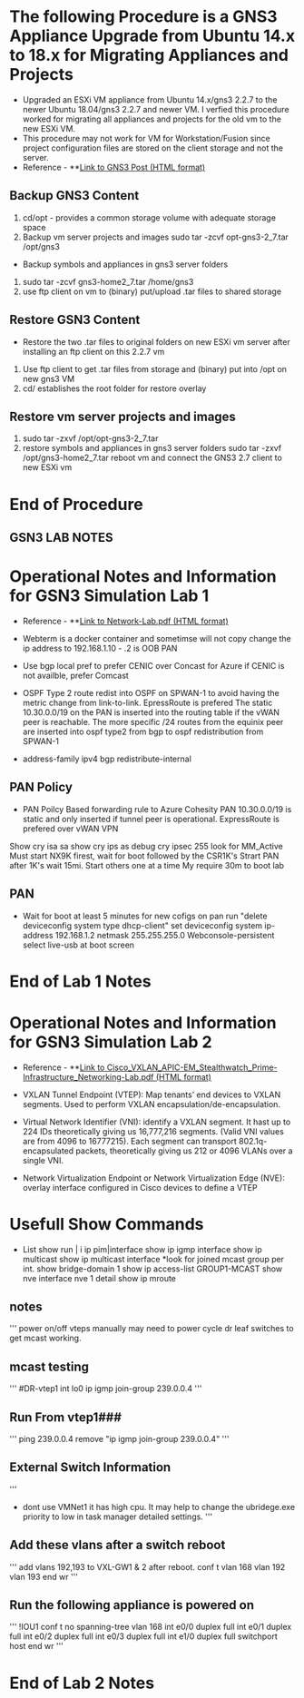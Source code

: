 # The following Procedure is a GNS3 Appliance Upgrade from Ubuntu 14.x to 18.x for Migrating Appliances and Projects 
- Upgraded an ESXi VM appliance from Ubuntu 14.x/gns3 2.2.7 to the newer Ubuntu 18.04/gns3 2.2.7 and newer VM. I verfied this procedure worked for migrating all appliances and projects for the old vm to the new ESXi VM. 
- This procedure may not work for VM for Workstation/Fusion since project configuration files are stored on the client storage and not the server.
- Reference - **[Link to GNS3 Post (HTML format)](https://gns3.com/upgrade-ubuntu-14-x-gns3-2-2-7-t)

## Backup GNS3 Content

1. cd/opt - provides a common storage volume with adequate storage space
2. Backup vm server projects and images
    sudo tar -zcvf opt-gns3-2_7.tar /opt/gns3

- Backup symbols and appliances in gns3 server folders
1. sudo tar -zcvf gns3-home2_7.tar /home/gns3
2. use ftp client on vm to (binary) put/upload .tar files to shared storage

## Restore GSN3 Content
- Restore the two .tar files to original folders on new ESXi vm server after installing an ftp client on this 2.2.7 vm
1. Use ftp client to get .tar files from storage and (binary) put into /opt on new gns3 VM 
2. cd/ establishes the root folder for restore overlay

## Restore vm server projects and images
1. sudo tar -zxvf /opt/opt-gns3-2_7.tar
2. restore symbols and appliances in gns3 server folders
    sudo tar -zxvf /opt/gns3-home2_7.tar
    reboot vm and connect the GNS3 2.7 client to new ESXi vm
# End of Procedure

## GSN3 LAB NOTES
# Operational Notes and Information for GSN3 Simulation Lab 1 
- Reference - **[Link to Network-Lab.pdf (HTML format)](https://github.com/garrygl/GNS3/blob/20b25805cb25cc5977216e78a9a4a0c04696f3e3/Network-Lab.pdf)

- Webterm is a docker container and sometimse will not copy
change the ip address to 192.168.1.10 - .2 is OOB PAN

- Use bgp local pref to prefer CENIC over Concast for Azure
if CENIC is not availble, prefer Comcast

- OSPF Type 2 route redist into OSPF on SPWAN-1 to avoid having 
the metric change from link-to-link. EpressRoute is prefered
The static 10.30.0.0/19 on the PAN is inserted into the routing
table if the vWAN peer is reachable. The more specific
 /24 routes from the equinix peer are inserted into ospf type2 
from bgp to ospf redistribution from SPWAN-1

- address-family ipv4
  bgp redistribute-internal
## PAN Policy
- PAN Poilcy Based forwarding rule to Azure Cohesity
  PAN 10.30.0.0/19 is static and only inserted if tunnel peer is operational. ExpressRoute is prefered over vWAN VPN

Show cry isa sa
show cry ips as
debug cry ipsec 255
look for MM_Active 
Must start NX9K firest, wait for boot
followed by the CSR1K's
Strart PAN after 1K's wait 15mi.
Start others one at a time
My require 30m to boot lab

## PAN 
- Wait for boot at least 5 minutes
for new cofigs on pan run "delete deviceconfig system type dhcp-client"
set deviceconfig system ip-address 192.168.1.2 netmask 255.255.255.0
Webconsole-persistent select live-usb at boot screen

# End of Lab 1 Notes

# Operational Notes and Information for GSN3 Simulation Lab 2 
- Reference - **[Link to Cisco_VXLAN_APIC-EM_Stealthwatch_Prime-Infrastructure_Networking-Lab.pdf (HTML format)](https://github.com/garrygl/GNS3/blob/20b25805cb25cc5977216e78a9a4a0c04696f3e3/Cisco_VXLAN_APIC-EM_Stealthwatch_Prime-Infrastructure_Networking-Lab.pdf)


- VXLAN Tunnel Endpoint (VTEP): Map tenants’ end devices to VXLAN 
  segments. Used to perform VXLAN encapsulation/de-encapsulation.
- Virtual Network Identifier (VNI): identify a VXLAN segment. It hast up
to 224 IDs theoretically giving us 16,777,216 segments. (Valid VNI values are from 4096 to 16777215). Each segment can transport 
802.1q-encapsulated packets, theoretically giving us 212 or 4096 VLANs over a single VNI.

- Network Virtualization Endpoint or Network Virtualization Edge (NVE): overlay interface configured in Cisco devices to define a VTEP

# Usefull Show Commands
- List 
  show run | i ip pim|interface
  show ip igmp interface
  show ip multicast
  show ip multicast interface
*look for joined mcast group per int.
  show bridge-domain 1
  show ip access-list GROUP1-MCAST
  show nve interface nve 1 detail
  show ip mroute

## notes 
'''
power on/off vteps manually
may need to power cycle dr leaf switches to get mcast working.
## mcast testing
'''
#DR-vtep1
int lo0
 ip igmp join-group 239.0.0.4
'''
## Run From vtep1###
'''
ping 239.0.0.4 
remove "ip igmp join-group 239.0.0.4"
'''

## External Switch Information
'''
* dont use VMNet1 it has high cpu. It may help to change the ubridege.exe priority to low in task manager detailed settings.
'''
## Add these vlans after a switch reboot
'''
add vlans 192,193 to VXL-GW1 & 2 after reboot.
conf t
vlan 168
vlan 192
vlan 193
end
wr
'''
## Run the following appliance is powered on
'''
!IOU1
conf t
no spanning-tree vlan 168
int e0/0
 duplex full
int e0/1
 duplex full
int e0/2
 duplex full
int e0/3
 duplex full
int e1/0
 duplex full
 switchport host
end
wr
'''
# End of Lab 2 Notes
